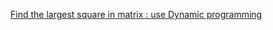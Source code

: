 [Find the largest square in matrix : use Dynamic programming](https://github.com/fengruirui/The-optimal-solution-algorithm/blob/Matrix-problem/Find%20the%20largest%20square%20in%20matrix.md)
